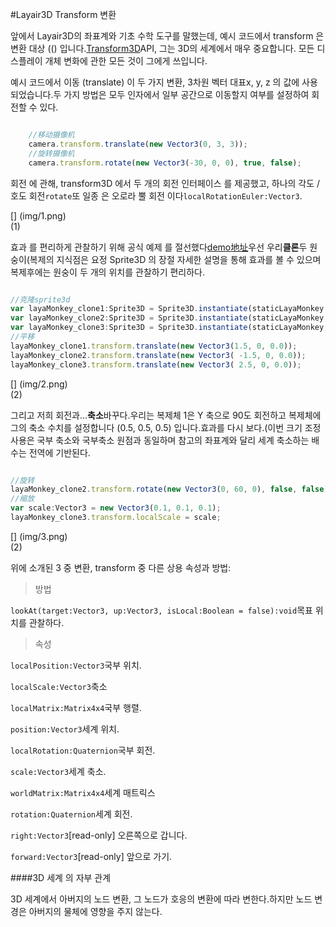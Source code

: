 #Layair3D Transform 변환

앞에서 Layair3D의 좌표계와 기초 수학 도구를 말했는데, 예시 코드에서 transform 은 변환 대상 (() 입니다.[Transform3D](https://layaair.ldc.layabox.com/api2/Chinese/index.html?category=Core&class=laya.d3.core.Transform3D)API, 그는 3D의 세계에서 매우 중요합니다. 모든 디스플레이 개체 변화에 관한 모든 것이 그에게 쓰입니다.

예시 코드에서 이동 (translate) 이 두 가지 변환, 3차원 벡터 대표x, y, z 의 값에 사용되었습니다.두 가지 방법은 모두 인자에서 일부 공간으로 이동할지 여부를 설정하여 회전할 수 있다.


```typescript

	//移动摄像机
	camera.transform.translate(new Vector3(0, 3, 3));
	//旋转摄像机
	camera.transform.rotate(new Vector3(-30, 0, 0), true, false);
```


회전 에 관해, transform3D 에서 두 개의 회전 인터페이스 를 제공했고, 하나의 각도 / 호도 회전`rotate`또 일종 은 오로라 뿔 회전 이다`localRotationEuler:Vector3`.

[] (img/1.png)<br>(1)

효과 를 편리하게 관찰하기 위해 공식 예제 를 절선했다[demo地址](https://layaair.ldc.layabox.com/demo2/?language=ch&category=3d&group=Sprite3D&name=TransformDemo)우선 우리**클론**두 원숭이(복제의 지식점은 요정 Sprite3D 의 장절 자세한 설명을 통해 효과를 볼 수 있으며 복제후에는 원숭이 두 개의 위치를 관찰하기 편리하다.


```typescript

//克隆sprite3d
var layaMonkey_clone1:Sprite3D = Sprite3D.instantiate(staticLayaMonkey, _scene, false, new Vector3(0.0, 0, 0.5));
var layaMonkey_clone2:Sprite3D = Sprite3D.instantiate(staticLayaMonkey, _scene, false, new Vector3(0.0, 0, 0.5));
var layaMonkey_clone3:Sprite3D = Sprite3D.instantiate(staticLayaMonkey, _scene, false, new Vector3(0.0, 0, 0.5));
//平移
layaMonkey_clone1.transform.translate(new Vector3(1.5, 0, 0.0));
layaMonkey_clone2.transform.translate(new Vector3( -1.5, 0, 0.0));
layaMonkey_clone3.transform.translate(new Vector3( 2.5, 0, 0.0));
```


[] (img/2.png)<br>(2)

그리고 저희 회전과...**축소**바꾸다.우리는 복제체 1은 Y 축으로 90도 회전하고 복제체에 그의 축소 수치를 설정합니다 (0.5, 0.5, 0.5) 입니다.효과를 다시 보다.(이번 크기 조정 사용은 국부 축소와 국부축소 원점과 동일하며 참고의 좌표계와 달리 세계 축소하는 배수는 전역에 기반된다.


```typescript

//旋转
layaMonkey_clone2.transform.rotate(new Vector3(0, 60, 0), false, false);
//缩放
var scale:Vector3 = new Vector3(0.1, 0.1, 0.1);
layaMonkey_clone3.transform.localScale = scale;
```


[] (img/3.png)<br>(2)

위에 소개된 3 중 변환, transform 중 다른 상용 속성과 방법:

> 방법

`lookAt(target:Vector3, up:Vector3, isLocal:Boolean = false):void`목표 위치를 관찰하다.

> 속성

`localPosition:Vector3`국부 위치.

`localScale:Vector3`축소

`localMatrix:Matrix4x4`국부 행렬.

`position:Vector3`세계 위치.

`localRotation:Quaternion`국부 회전.

`scale:Vector3`세계 축소.

`worldMatrix:Matrix4x4`세계 매트릭스

`rotation:Quaternion`세계 회전.

`right:Vector3`[read-only] 오른쪽으로 갑니다.

`forward:Vector3`[read-only] 앞으로 가기.


####3D 세계 의 자부 관계

3D 세계에서 아버지의 노드 변환, 그 노드가 호응의 변환에 따라 변한다.하지만 노드 변경은 아버지의 물체에 영향을 주지 않는다.